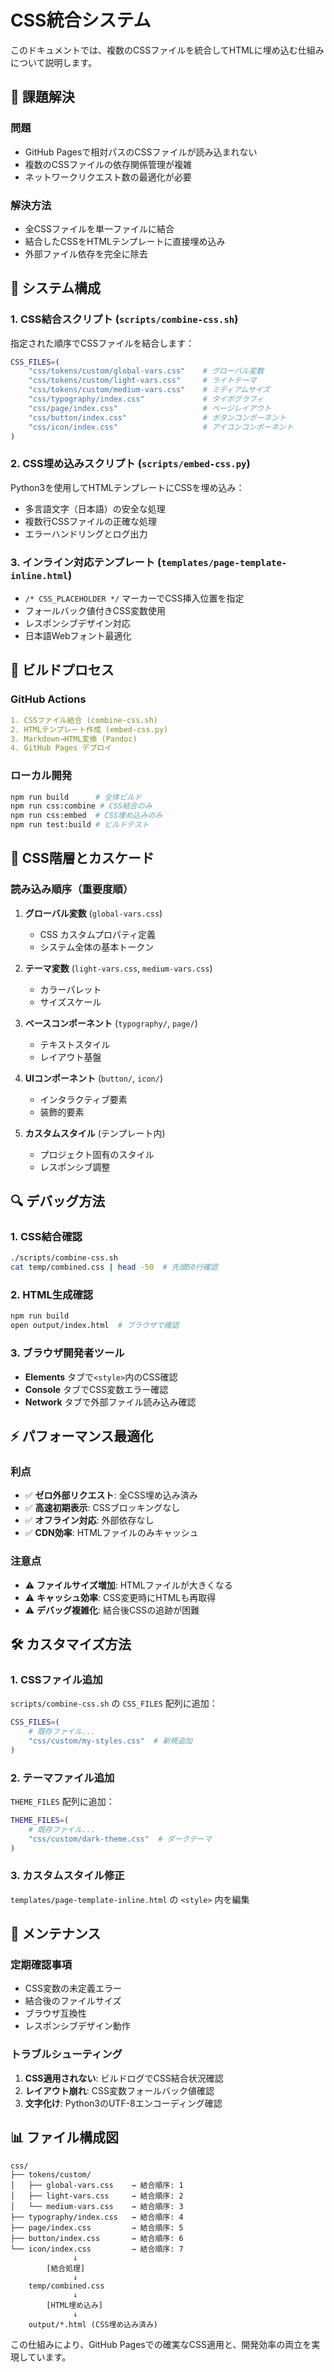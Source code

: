 # CSS統合システム

このドキュメントでは、複数のCSSファイルを統合してHTMLに埋め込む仕組みについて説明します。

## 🎯 課題解決

### 問題
- GitHub Pagesで相対パスのCSSファイルが読み込まれない
- 複数のCSSファイルの依存関係管理が複雑
- ネットワークリクエスト数の最適化が必要

### 解決方法
- 全CSSファイルを単一ファイルに結合
- 結合したCSSをHTMLテンプレートに直接埋め込み
- 外部ファイル依存を完全に除去

## 🔧 システム構成

### 1. CSS結合スクリプト (`scripts/combine-css.sh`)

指定された順序でCSSファイルを結合します：

```bash
CSS_FILES=(
    "css/tokens/custom/global-vars.css"    # グローバル変数
    "css/tokens/custom/light-vars.css"     # ライトテーマ
    "css/tokens/custom/medium-vars.css"    # ミディアムサイズ
    "css/typography/index.css"             # タイポグラフィ
    "css/page/index.css"                   # ページレイアウト
    "css/button/index.css"                 # ボタンコンポーネント
    "css/icon/index.css"                   # アイコンコンポーネント
)
```

### 2. CSS埋め込みスクリプト (`scripts/embed-css.py`)

Python3を使用してHTMLテンプレートにCSSを埋め込み：

- 多言語文字（日本語）の安全な処理
- 複数行CSSファイルの正確な処理
- エラーハンドリングとログ出力

### 3. インライン対応テンプレート (`templates/page-template-inline.html`)

- `/* CSS_PLACEHOLDER */` マーカーでCSS挿入位置を指定
- フォールバック値付きCSS変数使用
- レスポンシブデザイン対応
- 日本語Webフォント最適化

## 🚀 ビルドプロセス

### GitHub Actions
```yaml
1. CSSファイル結合 (combine-css.sh)
2. HTMLテンプレート作成 (embed-css.py)
3. Markdown→HTML変換 (Pandoc)
4. GitHub Pages デプロイ
```

### ローカル開発
```bash
npm run build      # 全体ビルド
npm run css:combine # CSS結合のみ
npm run css:embed  # CSS埋め込みのみ
npm run test:build # ビルドテスト
```

## 🎨 CSS階層とカスケード

### 読み込み順序（重要度順）

1. **グローバル変数** (`global-vars.css`)
   - CSS カスタムプロパティ定義
   - システム全体の基本トークン

2. **テーマ変数** (`light-vars.css`, `medium-vars.css`)
   - カラーパレット
   - サイズスケール

3. **ベースコンポーネント** (`typography/`, `page/`)
   - テキストスタイル
   - レイアウト基盤

4. **UIコンポーネント** (`button/`, `icon/`)
   - インタラクティブ要素
   - 装飾的要素

5. **カスタムスタイル** (テンプレート内)
   - プロジェクト固有のスタイル
   - レスポンシブ調整

## 🔍 デバッグ方法

### 1. CSS結合確認
```bash
./scripts/combine-css.sh
cat temp/combined.css | head -50  # 先頭50行確認
```

### 2. HTML生成確認
```bash
npm run build
open output/index.html  # ブラウザで確認
```

### 3. ブラウザ開発者ツール
- **Elements** タブで`<style>`内のCSS確認
- **Console** タブでCSS変数エラー確認
- **Network** タブで外部ファイル読み込み確認

## ⚡ パフォーマンス最適化

### 利点
- ✅ **ゼロ外部リクエスト**: 全CSS埋め込み済み
- ✅ **高速初期表示**: CSSブロッキングなし
- ✅ **オフライン対応**: 外部依存なし
- ✅ **CDN効率**: HTMLファイルのみキャッシュ

### 注意点
- ⚠️ **ファイルサイズ増加**: HTMLファイルが大きくなる
- ⚠️ **キャッシュ効率**: CSS変更時にHTMLも再取得
- ⚠️ **デバッグ複雑化**: 結合後CSSの追跡が困難

## 🛠️ カスタマイズ方法

### 1. CSSファイル追加
`scripts/combine-css.sh` の `CSS_FILES` 配列に追加：

```bash
CSS_FILES=(
    # 既存ファイル...
    "css/custom/my-styles.css"  # 新規追加
)
```

### 2. テーマファイル追加
`THEME_FILES` 配列に追加：

```bash
THEME_FILES=(
    # 既存ファイル...
    "css/custom/dark-theme.css"  # ダークテーマ
)
```

### 3. カスタムスタイル修正
`templates/page-template-inline.html` の `<style>` 内を編集

## 🔄 メンテナンス

### 定期確認事項
- CSS変数の未定義エラー
- 結合後のファイルサイズ
- ブラウザ互換性
- レスポンシブデザイン動作

### トラブルシューティング
1. **CSS適用されない**: ビルドログでCSS結合状況確認
2. **レイアウト崩れ**: CSS変数フォールバック値確認
3. **文字化け**: Python3のUTF-8エンコーディング確認

## 📊 ファイル構成図

```
css/
├── tokens/custom/
│   ├── global-vars.css    → 結合順序: 1
│   ├── light-vars.css     → 結合順序: 2
│   └── medium-vars.css    → 結合順序: 3
├── typography/index.css   → 結合順序: 4
├── page/index.css         → 結合順序: 5
├── button/index.css       → 結合順序: 6
└── icon/index.css         → 結合順序: 7
              ↓
        [結合処理]
              ↓
    temp/combined.css
              ↓
        [HTML埋め込み]
              ↓
    output/*.html (CSS埋め込み済み)
```

この仕組みにより、GitHub Pagesでの確実なCSS適用と、開発効率の両立を実現しています。